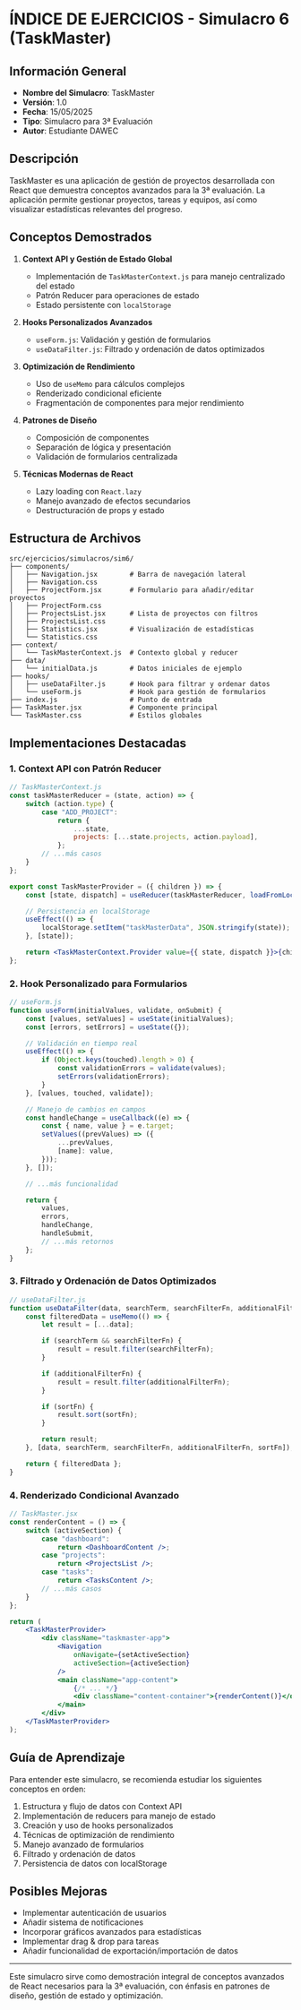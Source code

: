 # ÍNDICE DE EJERCICIOS - Simulacro 6 (TaskMaster)

## Información General

-   **Nombre del Simulacro**: TaskMaster
-   **Versión**: 1.0
-   **Fecha**: 15/05/2025
-   **Tipo**: Simulacro para 3ª Evaluación
-   **Autor**: Estudiante DAWEC

## Descripción

TaskMaster es una aplicación de gestión de proyectos desarrollada con React que demuestra conceptos avanzados para la 3ª
evaluación. La aplicación permite gestionar proyectos, tareas y equipos, así como visualizar estadísticas relevantes del
progreso.

## Conceptos Demostrados

1. **Context API y Gestión de Estado Global**

    - Implementación de `TaskMasterContext.js` para manejo centralizado del estado
    - Patrón Reducer para operaciones de estado
    - Estado persistente con `localStorage`

2. **Hooks Personalizados Avanzados**

    - `useForm.js`: Validación y gestión de formularios
    - `useDataFilter.js`: Filtrado y ordenación de datos optimizados

3. **Optimización de Rendimiento**

    - Uso de `useMemo` para cálculos complejos
    - Renderizado condicional eficiente
    - Fragmentación de componentes para mejor rendimiento

4. **Patrones de Diseño**

    - Composición de componentes
    - Separación de lógica y presentación
    - Validación de formularios centralizada

5. **Técnicas Modernas de React**
    - Lazy loading con `React.lazy`
    - Manejo avanzado de efectos secundarios
    - Destructuración de props y estado

## Estructura de Archivos

```
src/ejercicios/simulacros/sim6/
├── components/
│   ├── Navigation.jsx        # Barra de navegación lateral
│   ├── Navigation.css
│   ├── ProjectForm.jsx       # Formulario para añadir/editar proyectos
│   ├── ProjectForm.css
│   ├── ProjectsList.jsx      # Lista de proyectos con filtros
│   ├── ProjectsList.css
│   ├── Statistics.jsx        # Visualización de estadísticas
│   └── Statistics.css
├── context/
│   └── TaskMasterContext.js  # Contexto global y reducer
├── data/
│   └── initialData.js        # Datos iniciales de ejemplo
├── hooks/
│   ├── useDataFilter.js      # Hook para filtrar y ordenar datos
│   └── useForm.js            # Hook para gestión de formularios
├── index.js                  # Punto de entrada
├── TaskMaster.jsx            # Componente principal
└── TaskMaster.css            # Estilos globales
```

## Implementaciones Destacadas

### 1. Context API con Patrón Reducer

```jsx
// TaskMasterContext.js
const taskMasterReducer = (state, action) => {
	switch (action.type) {
		case "ADD_PROJECT":
			return {
				...state,
				projects: [...state.projects, action.payload],
			};
		// ...más casos
	}
};

export const TaskMasterProvider = ({ children }) => {
	const [state, dispatch] = useReducer(taskMasterReducer, loadFromLocalStorage());

	// Persistencia en localStorage
	useEffect(() => {
		localStorage.setItem("taskMasterData", JSON.stringify(state));
	}, [state]);

	return <TaskMasterContext.Provider value={{ state, dispatch }}>{children}</TaskMasterContext.Provider>;
};
```

### 2. Hook Personalizado para Formularios

```jsx
// useForm.js
function useForm(initialValues, validate, onSubmit) {
	const [values, setValues] = useState(initialValues);
	const [errors, setErrors] = useState({});

	// Validación en tiempo real
	useEffect(() => {
		if (Object.keys(touched).length > 0) {
			const validationErrors = validate(values);
			setErrors(validationErrors);
		}
	}, [values, touched, validate]);

	// Manejo de cambios en campos
	const handleChange = useCallback((e) => {
		const { name, value } = e.target;
		setValues((prevValues) => ({
			...prevValues,
			[name]: value,
		}));
	}, []);

	// ...más funcionalidad

	return {
		values,
		errors,
		handleChange,
		handleSubmit,
		// ...más retornos
	};
}
```

### 3. Filtrado y Ordenación de Datos Optimizados

```jsx
// useDataFilter.js
function useDataFilter(data, searchTerm, searchFilterFn, additionalFilterFn, sortFn) {
	const filteredData = useMemo(() => {
		let result = [...data];

		if (searchTerm && searchFilterFn) {
			result = result.filter(searchFilterFn);
		}

		if (additionalFilterFn) {
			result = result.filter(additionalFilterFn);
		}

		if (sortFn) {
			result.sort(sortFn);
		}

		return result;
	}, [data, searchTerm, searchFilterFn, additionalFilterFn, sortFn]);

	return { filteredData };
}
```

### 4. Renderizado Condicional Avanzado

```jsx
// TaskMaster.jsx
const renderContent = () => {
	switch (activeSection) {
		case "dashboard":
			return <DashboardContent />;
		case "projects":
			return <ProjectsList />;
		case "tasks":
			return <TasksContent />;
		// ...más casos
	}
};

return (
	<TaskMasterProvider>
		<div className="taskmaster-app">
			<Navigation
				onNavigate={setActiveSection}
				activeSection={activeSection}
			/>
			<main className="app-content">
				{/* ... */}
				<div className="content-container">{renderContent()}</div>
			</main>
		</div>
	</TaskMasterProvider>
);
```

## Guía de Aprendizaje

Para entender este simulacro, se recomienda estudiar los siguientes conceptos en orden:

1. Estructura y flujo de datos con Context API
2. Implementación de reducers para manejo de estado
3. Creación y uso de hooks personalizados
4. Técnicas de optimización de rendimiento
5. Manejo avanzado de formularios
6. Filtrado y ordenación de datos
7. Persistencia de datos con localStorage

## Posibles Mejoras

-   Implementar autenticación de usuarios
-   Añadir sistema de notificaciones
-   Incorporar gráficos avanzados para estadísticas
-   Implementar drag & drop para tareas
-   Añadir funcionalidad de exportación/importación de datos

---

Este simulacro sirve como demostración integral de conceptos avanzados de React necesarios para la 3ª evaluación, con
énfasis en patrones de diseño, gestión de estado y optimización.
